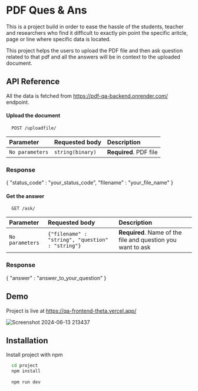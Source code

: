 
# PDF Ques & Ans

This is a project build in order to ease the hassle of the students, teacher and researchers who find it difficult to exactly pin point the specific aritcle, page or line where specific data is located.

This project helps the users to upload the PDF file and then ask question related to that pdf and all the answers will be in context to the uploaded document.




## API Reference

All the data is fetched from https://pdf-qa-backend.onrender.com/ endpoint.

#### Upload the document

```http
  POST /uploadfile/
```

| Parameter | Requested body     | Description                |    
| :-------- | :------- | :------------------------- |
| `No parameters` | `string(binary)` | **Required**. PDF file |

### Response
{
    "status_code" : "your_status_code",
    "filename" : "your_file_name"
}


#### Get the answer

```http
  GET /ask/
```

| Parameter | Requested body     | Description                       |
| :-------- | :------- | :-------------------------------- |
| `No parameters`      | `{"filename" : "string", "question" : "string"}` | **Required**. Name of the file and question you want to ask |

### Response
{
    "answer" : "answer_to_your_question"
}


## Demo

Project is live at https://qa-frontend-theta.vercel.app/

![Screenshot 2024-06-13 213437](https://github.com/Codey001/qa_frontend/assets/97532891/41a24eef-deda-40e1-9f8b-9fd6acea14f4)



## Installation

Install project with npm

```bash
  cd project
  npm install 
  
  npm run dev
```
    
